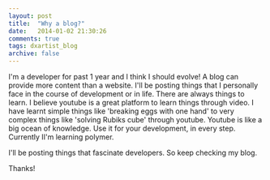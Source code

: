 ```yaml
---
layout: post
title:  "Why a blog?"
date:   2014-01-02 21:30:26
comments: true
tags: dxartist_blog
archive: false
---
```

I'm a developer for past 1 year and I think I should evolve! A blog can provide more content than a website. I'll be posting things that I personally face in the course of development or in life. There are always things to learn. I believe youtube is a great platform to learn things through video. I have learnt simple things like 'breaking eggs with one hand' to very complex things like 'solving Rubiks cube' through youtube. Youtube is like a big ocean of knowledge. Use it for your development, in every step. Currently II'm learning polymer.  

I'll be posting things that fascinate developers. So keep checking my blog.

Thanks!

